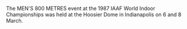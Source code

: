 The MEN'S 800 METRES event at the 1987 IAAF World Indoor Championships was held at the Hoosier Dome in Indianapolis on 6 and 8 March.
